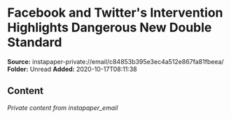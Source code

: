 # Facebook and Twitter's Intervention Highlights Dangerous New Double Standard

**Source:** instapaper-private://email/c84853b395e3ec4a512e867fa81fbeea/
**Folder:** Unread
**Added:** 2020-10-17T08:11:38




## Content
*Private content from instapaper_email*
